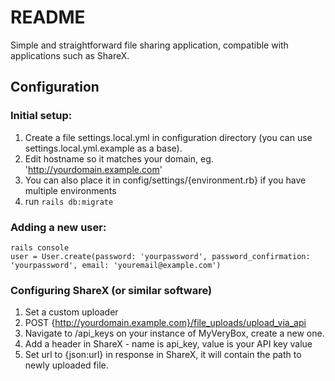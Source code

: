# README

Simple and straightforward file sharing application, compatible with 
applications such as ShareX. 

## Configuration

### Initial setup:

1. Create a file settings.local.yml in configuration directory (you can use settings.local.yml.example as a base).
2. Edit hostname so it matches your domain, eg. 'http://yourdomain.example.com'
3. You can also place it in config/settings/{environment.rb} if you have multiple environments
4. run `rails db:migrate`

###  Adding a new user:

    rails console
    user = User.create(password: 'yourpassword', password_confirmation: 'yourpassword', email: 'youremail@example.com')

### Configuring ShareX (or similar software)

1. Set a custom uploader
2. POST {http://yourdomain.example.com}/file_uploads/upload_via_api
3. Navigate to /api_keys on your instance of MyVeryBox, create a new one.
4. Add a header in ShareX - name is api_key, value is your API key value
5. Set url to {json:url} in response in ShareX, it will contain the path to newly uploaded file. 